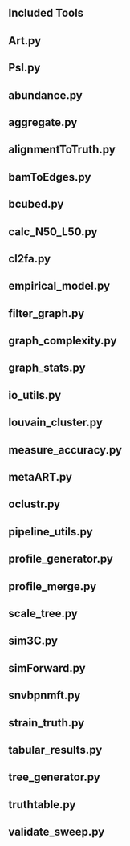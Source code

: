Included Tools
---------------

## Art.py
## Psl.py
## abundance.py
## aggregate.py
## alignmentToTruth.py
## bamToEdges.py
## bcubed.py
## calc_N50_L50.py
## cl2fa.py
## empirical_model.py
## filter_graph.py
## graph_complexity.py
## graph_stats.py
## io_utils.py
## louvain_cluster.py
## measure_accuracy.py
## metaART.py
## oclustr.py
## pipeline_utils.py
## profile_generator.py
## profile_merge.py
## scale_tree.py
## sim3C.py
## simForward.py
## snvbpnmft.py
## strain_truth.py
## tabular_results.py
## tree_generator.py
## truthtable.py
## validate_sweep.py
